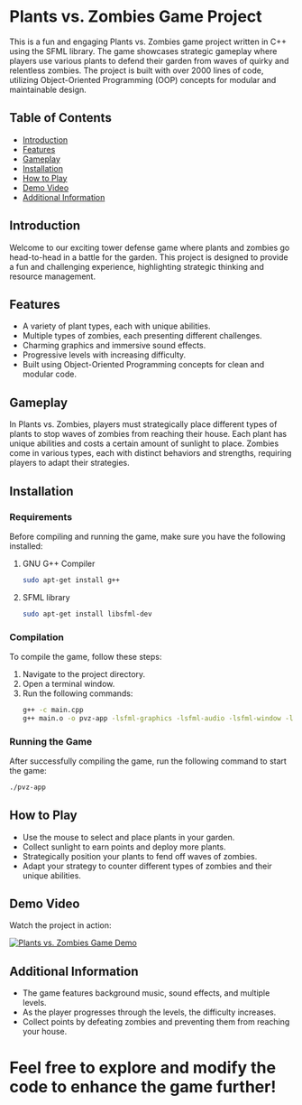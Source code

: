 # Plants vs. Zombies Game Project

This is a fun and engaging Plants vs. Zombies game project written in C++ using the SFML library. The game showcases strategic gameplay where players use various plants to defend their garden from waves of quirky and relentless zombies. The project is built with over 2000 lines of code, utilizing Object-Oriented Programming (OOP) concepts for modular and maintainable design.

## Table of Contents

- [Introduction](#introduction)
- [Features](#features)
- [Gameplay](#gameplay)
- [Installation](#installation)
- [How to Play](#how-to-play)
- [Demo Video](#demo-video)
- [Additional Information](#additional-information)

## Introduction

Welcome to our exciting tower defense game where plants and zombies go head-to-head in a battle for the garden. This project is designed to provide a fun and challenging experience, highlighting strategic thinking and resource management.

## Features

- A variety of plant types, each with unique abilities.
- Multiple types of zombies, each presenting different challenges.
- Charming graphics and immersive sound effects.
- Progressive levels with increasing difficulty.
- Built using Object-Oriented Programming concepts for clean and modular code.

## Gameplay

In Plants vs. Zombies, players must strategically place different types of plants to stop waves of zombies from reaching their house. Each plant has unique abilities and costs a certain amount of sunlight to place. Zombies come in various types, each with distinct behaviors and strengths, requiring players to adapt their strategies.

## Installation

### Requirements

Before compiling and running the game, make sure you have the following installed:

1. GNU G++ Compiler
   ```bash
   sudo apt-get install g++
   ```

2. SFML library
   ```bash
   sudo apt-get install libsfml-dev
   ```

### Compilation

To compile the game, follow these steps:

1. Navigate to the project directory.
2. Open a terminal window.
3. Run the following commands:
   ```bash
   g++ -c main.cpp
   g++ main.o -o pvz-app -lsfml-graphics -lsfml-audio -lsfml-window -lsfml-system
   ```

### Running the Game

After successfully compiling the game, run the following command to start the game:
```bash
./pvz-app
```

## How to Play

- Use the mouse to select and place plants in your garden.
- Collect sunlight to earn points and deploy more plants.
- Strategically position your plants to fend off waves of zombies.
- Adapt your strategy to counter different types of zombies and their unique abilities.

## Demo Video

Watch the project in action:

[![Plants vs. Zombies Game Demo](https://img.youtube.com/vi/IPXCAc4Vuzg/0.jpg)](https://youtu.be/IPXCAc4Vuzg)

## Additional Information

- The game features background music, sound effects, and multiple levels.
- As the player progresses through the levels, the difficulty increases.
- Collect points by defeating zombies and preventing them from reaching your house.

Feel free to explore and modify the code to enhance the game further!
=======

